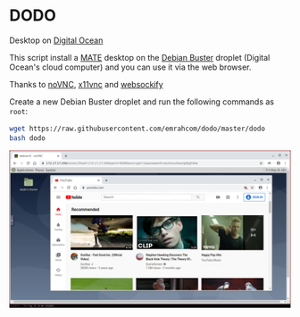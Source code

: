 DODO
====
Desktop on [Digital Ocean](https://www.digitalocean.com/?refcode=92b0165840d8)

This script install a [MATE](https://mate-desktop.org/) desktop on the
[Debian Buster](https://www.debian.org/) droplet (Digital Ocean's cloud
computer) and you can use it via the web browser.

Thanks to [noVNC](https://github.com/novnc/noVNC),
[x11vnc](http://www.karlrunge.com/x11vnc/) and
[websockify](https://github.com/novnc/websockify)

Create a new Debian Buster droplet and run the following commands as `root`:

```bash
wget https://raw.githubusercontent.com/emrahcom/dodo/master/dodo
bash dodo
```

![dodo](dodo.png)
